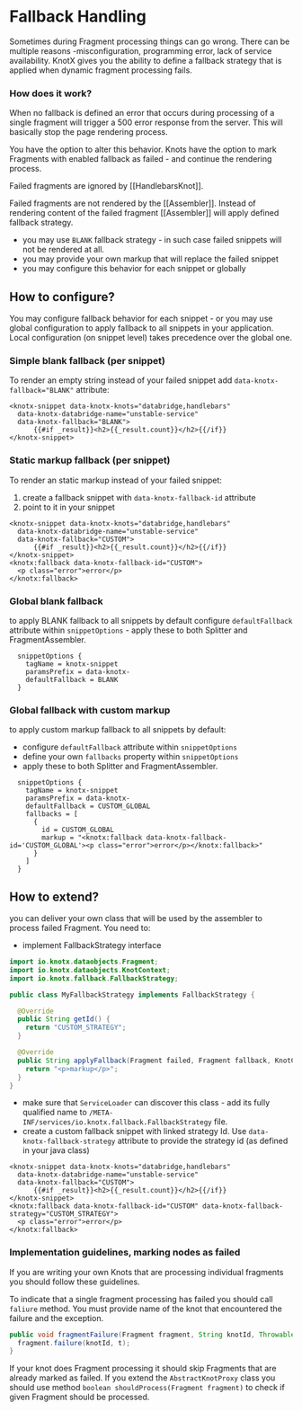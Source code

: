 # Fallback Handling

Sometimes during Fragment processing things can go wrong. There can be multiple reasons -misconfiguration, programming 
error, lack of service availability. KnotX gives you the ability to define a fallback strategy that is applied when 
dynamic fragment processing fails.

### How does it work? 

When no fallback is defined an error that occurs during processing of a single fragment will trigger a 500 error 
response from the server. This will basically stop the page rendering process. 

You have the option to alter this behavior. Knots have the option to mark Fragments with enabled fallback as 
failed - and continue the rendering process. 

Failed fragments are ignored by [[HandlebarsKnot]]. 

Failed fragments are not rendered by the [[Assembler]]. Instead of rendering content of the failed fragment 
[[Assembler]] will apply defined fallback strategy. 
- you may use `BLANK` fallback strategy - in such case failed snippets will not be rendered at all.
- you may provide your own markup that will replace the failed snippet
- you may configure this behavior for each snippet or globally           

## How to configure? 

You may configure fallback behavior for each snippet - or you may use global configuration to apply fallback to all 
snippets in your application. Local configuration (on snippet level) takes precedence over the global one. 
    
### Simple blank fallback (per snippet)
To render an empty string instead of your failed snippet add `data-knotx-fallback="BLANK"` attribute:
```
<knotx-snippet data-knotx-knots="databridge,handlebars" 
  data-knotx-databridge-name="unstable-service"
  data-knotx-fallback="BLANK">
      {{#if _result}}<h2>{{_result.count}}</h2>{{/if}}
</knotx-snippet>
```
### Static markup fallback (per snippet)
To render an static markup instead of your failed snippet: 
1. create a fallback snippet with `data-knotx-fallback-id` attribute 
2. point to it in your snippet
```
<knotx-snippet data-knotx-knots="databridge,handlebars" 
  data-knotx-databridge-name="unstable-service"
  data-knotx-fallback="CUSTOM">
      {{#if _result}}<h2>{{_result.count}}</h2>{{/if}}
</knotx-snippet>
<knotx:fallback data-knotx-fallback-id="CUSTOM">
  <p class="error">error</p>
</knotx:fallback>
```
### Global blank fallback
to apply BLANK fallback to all snippets by default configure `defaultFallback` attribute within `snippetOptions` - 
apply these to both Splitter and FragmentAssembler. 
```
  snippetOptions {
    tagName = knotx-snippet
    paramsPrefix = data-knotx-
    defaultFallback = BLANK
  }
```
### Global fallback with custom markup
to apply custom markup fallback to all snippets by default: 
- configure `defaultFallback` attribute within `snippetOptions` 
- define your own `fallbacks` property within `snippetOptions`
- apply these to both Splitter and FragmentAssembler. 
```
  snippetOptions {
    tagName = knotx-snippet
    paramsPrefix = data-knotx-
    defaultFallback = CUSTOM_GLOBAL
    fallbacks = [
      {
        id = CUSTOM_GLOBAL
        markup = "<knotx:fallback data-knotx-fallback-id='CUSTOM_GLOBAL'><p class="error">error</p></knotx:fallback>"
      }
    ]
  }
```

## How to extend? 
you can deliver your own class that will be used by the assembler to process failed Fragment. You need to:   
 
- implement FallbackStrategy interface
```java
import io.knotx.dataobjects.Fragment;
import io.knotx.dataobjects.KnotContext;
import io.knotx.fallback.FallbackStrategy;

public class MyFallbackStrategy implements FallbackStrategy {

  @Override
  public String getId() {
    return "CUSTOM_STRATEGY";
  }

  @Override
  public String applyFallback(Fragment failed, Fragment fallback, KnotContext knotContext) {
    return "<p>markup</p>";
  }
}
```
- make sure that `ServiceLoader` can discover this class - add its fully qualified name to 
`/META-INF/services/io.knotx.fallback.FallbackStrategy` file. 
- create a custom fallback snippet with linked strategy Id. Use `data-knotx-fallback-strategy` attribute to provide 
the strategy id (as defined in your java class)  
```
<knotx-snippet data-knotx-knots="databridge,handlebars" 
  data-knotx-databridge-name="unstable-service"
  data-knotx-fallback="CUSTOM">
      {{#if _result}}<h2>{{_result.count}}</h2>{{/if}}
</knotx-snippet>
<knotx:fallback data-knotx-fallback-id="CUSTOM" data-knotx-fallback-strategy="CUSTOM_STRATEGY">
  <p class="error">error</p>
</knotx:fallback>
```

### Implementation guidelines, marking nodes as failed
If you are writing your own Knots that are processing individual fragments you should follow these guidelines. 

To indicate that a single fragment processing has failed you should call `faliure` method. You must provide name of the 
knot that encountered the failure and the exception.

```java
public void fragmentFailure(Fragment fragment, String knotId, Throwable t) {
  fragment.failure(knotId, t);
}
```
If your knot does Fragment processing it should skip Fragments that are already marked as failed. If you extend the 
`AbstractKnotProxy` class you should use method `boolean shouldProcess(Fragment fragment)` to check if given Fragment 
should be processed.  
